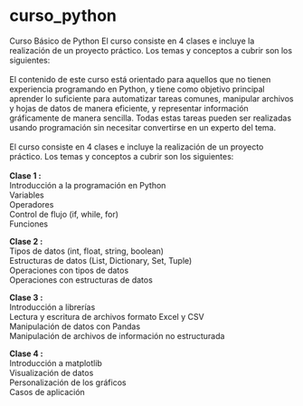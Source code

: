 # curso_python
Curso Básico de Python
El curso consiste en 4 clases e incluye la realización de un proyecto práctico. Los temas y conceptos a cubrir son los siguientes:
\
\
El contenido de este curso está orientado para aquellos que no tienen experiencia programando en Python, y tiene como objetivo principal aprender lo suficiente para automatizar tareas comunes, manipular archivos y hojas de datos de manera eficiente, y representar información gráficamente de manera sencilla. Todas estas tareas pueden ser realizadas usando programación sin necesitar convertirse en un experto del tema.
\
\
El curso consiste en 4 clases e incluye la realización de un proyecto práctico. Los temas y conceptos a cubrir son los siguientes:
\
\
**Clase 1 :**
\
Introducción a la programación en Python\
Variables\
Operadores\
Control de flujo (if, while, for)\
Funciones

**Clase 2 :**
\
Tipos de datos (int, float, string, boolean)\
Estructuras de datos (List, Dictionary, Set, Tuple)\
Operaciones con tipos de datos\
Operaciones con estructuras de datos

**Clase 3 :**
\
Introducción a librerías\
Lectura y escritura de archivos formato Excel y CSV\
Manipulación de datos con Pandas\
Manipulación de archivos de información no estructurada

**Clase 4 :**
\
Introducción a matplotlib\
Visualización de datos\
Personalización de los gráficos\
Casos de aplicación

